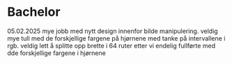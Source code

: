 # Bachelor
05.02.2025
mye jobb med nytt design innenfor bilde manipulering. veldig mye tull med de forskjellige fargene på hjørnene med tanke på intervallene i rgb. veldig lett å splitte opp brette i 64 ruter etter vi endelig fullførte med dde forskjellige fargene i hjørnene

